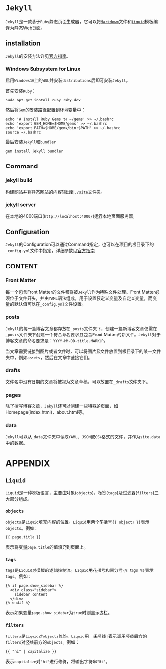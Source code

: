 # `Jekyll`

`Jekyll`是一款基于`Ruby`静态页面生成器，它可以把[`Markdowm`](Tools/Typeset/Markdown.md)文件和[`Liquid`](https://shopify.github.io/liquid/)模板编译为静态Web页面。

## installation

`Jekyll`的安装方法详见[官方指南](https://jekyllrb.com/docs/installation/)。

### Windows Subsystem for Linux

启用`Windows10`上的`WSL`并安装`distributions`后即可安装`Jekyll`。

首先安装`Ruby`：
``` Shell
sudo apt-get install ruby ruby-dev
```

然后将`Gem`的安装路径配置到环境变量中：
``` Shell
echo '# Install Ruby Gems to ~/gems' >> ~/.bashrc
echo 'export GEM_HOME=$HOME/gems' >> ~/.bashrc
echo 'export PATH=$HOME/gems/bin:$PATH' >> ~/.bashrc
source ~/.bashrc
```

最后安装`Jekyll`和`bundler`
``` Shell
gem install jekyll bundler
```

## Command

### jekyll build

构建网站并将静态网站的内容输出到`./site`文件夹。

### jekyll server

在本地的4000端口(`http://localhost:4000/`)运行本地页面服务器。

## Configuration

`Jekyll`的Configuration可以通过Command指定，也可以在项目的根目录下的`_config.yml`文件中指定，详细参数见[官方指南](https://jekyllrb.com/docs/configuration/)

## CONTENT

### Front Matter

每一个包含Front Matter的文件都将被`Jekyll`作为特殊文件处理。Front Matter必须位于文件开头，并由`YAML`语法组成，用于设置预定义变量及自定义变量，而变量的默认值可以在`_config.yml`文件设置。

### posts

`Jekyll`的每一篇博客文章都存放在`_posts`文件夹下，创建一篇新博客文章仅需在`_posts`文件夹下创建一个符合命名要求且包含Front Matter的新文件。`Jekyll`对于博客文章的命名要求是：`YYYY-MM-DD-title.MARKUP`。

当文章需要链接到图片或者文件时，可以将图片及文件放置到根目录下的某一文件夹中，例如`assets`，然后在文章中链接它们。

### drafts

文件名中没有日期的文章将被视为文章草稿，可以放置在`_drafts`文件夹下。

### pages

除了撰写博客文章，`Jekyll`还可以创建一些特殊的页面，如Homepage(index.html)，about.html等。

### data

`Jekyll`可以从`_data`文件夹中读取`YAML`、`JSON`或`CSV`格式的文件，并作为`site.data`中的数据。

# APPENDIX

## `Liquid`

`Liquid`是一种模板语言，主要由对象(`objects`)，标签(`tags`)及过滤器(`filters`)三大部分组成。

### `objects`

`objects`是`Liquid`填充内容的位置。`Liquid`用两个花括号`{{ objects }}`表示`objects`。例如：

``` Liquid
{{ page.title }}
```
表示将变量`page.title`的值填充到页面上。

### `tags`

`tags`是`Liquid`对模板的逻辑控制流。`Liquid`用花括号和百分号`{% tags %}`表示`tags`。例如：

``` Liquid
{% if page.show_sidebar %}
  <div class="sidebar">
    sidebar content
  </div>
{% endif %}
```
表示如果变量`page.show_sidebar`为`true`时则显示边栏。

### `filters`

`filters`是`Liquid`对`objects`修饰。`Liquid`用一条竖线`|`表示调用竖线后方的`filters`对竖线前方的`objects`。例如：

``` Liquid
{{ "hi" | capitalize }}
```
表示`capitalize`对`"hi"`进行修饰，将输出字符串`"Hi"`。